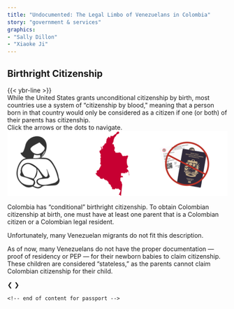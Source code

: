 ```yaml
---
title: "Undocumented: The Legal Limbo of Venezuelans in Colombia"
story: "government & services"
graphics:
- "Sally Dillon"
- "Xiaoke Ji"
---
```

<div class="divider"></div>
<section class="interactive">
  <div class="interactive__body" id="interactive__gov-birthright">
        <!-- front page -->
        <div class="container-body-birthright">
          <div class="flex-column" id="r-1">
          <div class="interactive__header">
            <h2 class="interactive__title">Birthright Citizenship</h2>
            <!-- <h3 class="interactive__subhead">The Legal Limbo of Venezuelans babies born in Colombia</h3> -->
            {{< ybr-line >}}
            <div class="interactive__intro">While the United States grants unconditional citizenship by birth, most countries use a system of “citizenship by blood," meaning that a person born in that country would only be considered as a citizen if one (or both) of their parents has citizenship.</div>
          </div>
          <div class="bottom-text" id="birthright-body-bottom">
            Click the arrows or the dots to navigate.
          </div>
        </div>
      </div>
      <!-- slideshow goes here -->
        <div class="slideshow-container" id="birthright-body-top">
          <!-- first slide -->
          <!-- <div class="mySlides-birthright">
              <div class=" flourish flourish-embed flourish-chart" data-src="visualisation/259647"></div><script src="https://public.flourish.studio/resources/embed.js"></script>
          </div> -->
          <!-- second slide -->
          <div class="mySlides-birthright">
              <div class="flourish flourish-embed flourish-chart" data-src="visualisation/248457"></div><script src="https://public.flourish.studio/resources/embed.js"></script>
          </div>
          <div class="mySlides-birthright">
            <div class="slide-image flex">
              <img class="slide-img-doc slide-img" src="assets/colombia-baby-doc.svg" alt="Colombia">
              <div class="slide-txt">
                <p>Colombia has “conditional” birthright citizenship. To obtain Colombian citizenship at birth, one must have at least one parent that is a Colombian citizen or a Colombian legal resident.</p>
                <p>Unfortunately, many Venezuelan migrants do not fit this description.</p>
                <p>As of now, many Venezuelans do not have the proper documentation — proof of residency or PEP —  for their newborn babies to claim citizenship. These children are considered “stateless,” as the parents cannot claim Colombian citizenship for their child.</p>
              </div>
            </div>
          </div>
          <!-- slideshow buttons -->
          <div class="slideshow-buttons flex" id="birthright-slide-buttons">
            <a class="prev" onclick="plusSlidesBirthright(-1)">&#10094;</a>
            <a class="next" onclick="plusSlidesBirthright(1)">&#10095;</a>
          </div>
        </div>
        <div style="text-align:center">
          <span class="dot-Birthright" onclick="currentSlideBirthright(1)"></span>
          <span class="dot-Birthright" onclick="currentSlideBirthright(2)"></span>
          <!-- <span class="dot-Birthright" onclick="currentSlideBirthright(3)"></span>
          <span class="dot-Birthright" onclick="currentSlideBirthright(4)"></span> -->
        </div>
      <!-- bottom caption -->

    <!-- end of content for passport -->
</section>
<div class="divider"></div>
